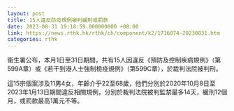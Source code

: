 ```yaml
---
layout: post
title: 15人違反防疫規例被判緩刑或罰款
date: 2023-08-31 19:18:59.000000000 +08:00
link: https://news.rthk.hk/rthk/ch/component/k2/1716074-20230831.htm
categories: rthk
---
```


衞生署公布，本月1日至31日期間，共有15人因違反《預防及控制疾病規例》（第599A章）或《若干到港人士強制檢疫規例》（第599C章），於裁判法院被判刑。

這15宗個案涉及11男4女，年齡介乎22至68歲，他們分別於2020年10月8日至2023年1月13日期間違反相關規例，分別於裁判法院被判監禁最多14天，緩刑12個月，或罰款最高1萬元不等。
